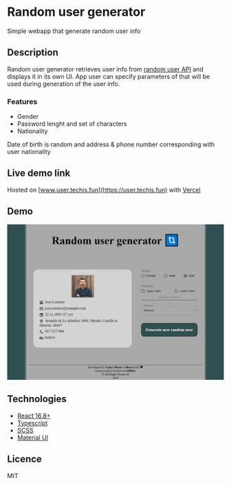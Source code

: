 # Random user generator
Simple webapp that generate random user info

## Description
Random user generator retrieves user info from [random user API](https://randomuser.me/documentation) and displays it in its own UI. App user can specify parameters of that will be used during generation of the user info.

### Features
- Gender
- Password lenght and set of characters
- Nationality

Date of birth is random and address & phone number corresponding with user nationality 

## Live demo link
Hosted on [www.user.techis.fun](https://user.techis.fun) with [Vercel](https://vercel.com/)

## Demo
![demo](demo.gif)

## Technologies
- [React 16.8+](https://reactjs.org/)
- [Typescript](https://www.typescriptlang.org/)
- [SCSS](https://sass-lang.com/)
- [Material UI](https://material-ui.com/)

## Licence
MIT